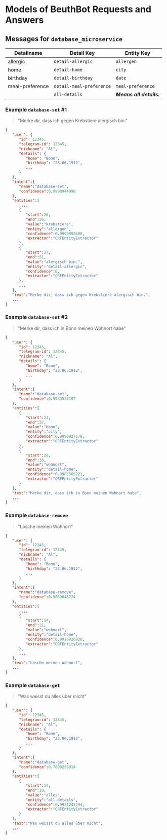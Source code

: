 # Models of BeuthBot Requests and Answers

## Messages for `database_microservice`

| Detailname             | Detail Key | Entity Key |
| ---------------------- | --------------- | ---------------------- |
| allergic | `detail-allergic` | `allergen` |
| home      | `detail-home` | `city` |
| birthday | `detail-birthday` | `date` |
| meal-preference | `detail-meal-preference` | `meal-preference` |
|  | `all-details` | ___Means all details.___ |

### Example `database-set` #1

> "Merke dir, dass ich gegen Krebstiere alergisch bin."

```json
{
   "user": {
      "id": 12345,
      "telegram-id": 12345,
      "nickname": "Al",
      "details": {
         "home": "Bonn",
         "birthday": "23.06.1912",
         ...
      }
   },
   "intent":{
      "name":"database-set",
      "confidence":0.9998944998
   },
   "entities":[
      ...,
      {
         "start":26,
         "end":36,
         "value":"krebstiere",
         "entity":"allergen",
         "confidence":0.9999893608,
         "extractor":"CRFEntityExtractor"
      },
      {
         "start":37,
         "end":51,
         "value":"alergisch bin.",
         "entity":"detail-allergic",
         "confidence":0,
         "extractor":"CRFEntityExtractor"
      },
      ...
   ],
   "text":"Merke dir, dass ich gegen Krebstiere alergisch bin.",
   ...
}
```

### Example `database-set` #2

> "Merke dir, dass ich in Bonn meinen Wohnort habe"

```json
{
   "user": {
      "id": 12345,
      "telegram-id": 12345,
      "nickname": "Al",
      "details": {
         "home": "Bonn",
         "birthday": "23.06.1912",
         ...
      }
   },
   "intent":{
      "name":"database-set",
      "confidence":0.9983537197
   },
   "entities":[
      {
         "start":23,
         "end":27,
         "value":"bonn",
         "entity":"city",
         "confidence":0.9990027178,
         "extractor":"CRFEntityExtractor"
      },
      {
         "start":28,
         "end":35,
         "value":"wohnort",
         "entity":"detail-home",
         "confidence":0.9985565221,
         "extractor":"CRFEntityExtractor"
      }
   ],
   "text":"Merke dir, dass ich in Bonn meinen Wohnort habe",
   ...
}
```

### Example `database-remove`

> "Lösche meinen Wohnort"

```json
{
   "user": {
      "id": 12345,
      "telegram-id": 12345,
      "nickname": "Al",
      "details": {
         "home": "Bonn",
         "birthday": "23.06.1912",
         ...
      }
   },
   "intent":{
      "name":"database-remove",
      "confidence":0.9089648724
   },
   "entities":[
      ...,
      {
         "start":14,
         "end":21,
         "value":"wohnort",
         "entity":"detail-home",
         "confidence":0.9926926028,
         "extractor":"CRFEntityExtractor"
      },
      ...
   ],
   "text":"Lösche meinen Wohnort",
   ...
}
```

### Example `database-get`

> "Was weisst du alles über micht"

```json
{
   "user": {
      "id": 12345,
      "telegram-id": 12345,
      "nickname": "Al",
      "details": {
         "home": "Bonn",
         "birthday": "23.06.1912",
         ...
      }
   },
   "intent":{
      "name":"database-get",
      "confidence":0.7800256014
   },
   "entities":[
      {
         "start":14,
         "end":19,
         "value":"alles",
         "entity":"all-details",
         "confidence":0.9931243294,
         "extractor":"CRFEntityExtractor"
      }
   ],
   "text":"Was weisst du alles über micht",
   ...
}
```

